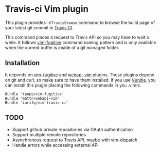 # Travis-ci Vim plugin

This plugin provides `:GTravisBrowse` command to browse the build page of your latest git commit in [Travis CI](http://travis-ci.org).

This command places a request to Travis API so you may have to wait a while. It follows [vim-fugitive](http://github.com/tpope/vim-fugitive) command naming pattern and is only available when the current buffer is inside of a git managed folder.

## Installation

It depends on [vim-fugitive](http://github.com/tpope/vim-fugitive) and [webapi-vim](http://github.com/mattn/webapi-vim) plugins. These plugins depend on git and curl, so make sure to have them installed. If you use [Vundle](http://github.com/gmarik/vundle), you can install this plugin placing the following commands in you .vimrc.

```vim
Bundle 'tpope/vim-fugitive'
Bundle 'mattn/webapi-vim'
Bundle 'iurifq/vim-travis-ci'
```

## TODO

* Support github private repositories via OAuth authentication
* Support multiple remote repositories
* Asynchronous request to Travis API, maybe with [vim-dispatch](http://github.com/tpope/vim-dispatch)
* Handle errors while accessing external API
